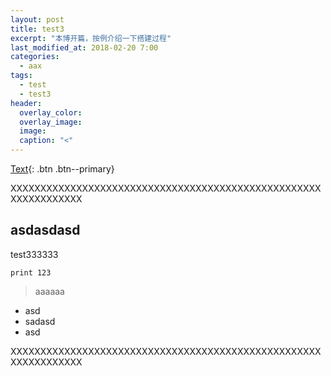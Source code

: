 ```yaml
---
layout: post
title: test3
excerpt: "本博开篇，按例介绍一下搭建过程"
last_modified_at: 2018-02-20 7:00
categories:
  - aax
tags:
  - test
  - test3
header:
  overlay_color:
  overlay_image: 
  image: 
  caption: "<"
---
```



[Text](#link){: .btn .btn--primary}

XXXXXXXXXXXXXXXXXXXXXXXXXXXXXXXXXXXXXXXXXXXXXXXXXXXXXXXXXXXXXXXX

## asdasdasd

test333333

```
print 123
```

> aaaaaa

* asd
* sadasd
* asd

[](http://)


XXXXXXXXXXXXXXXXXXXXXXXXXXXXXXXXXXXXXXXXXXXXXXXXXXXXXXXXXXXXXXXX


